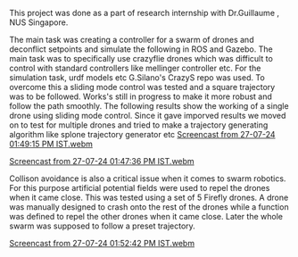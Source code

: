This project was done as a part of research internship with Dr.Guillaume , NUS Singapore.

The main task was creating a controller for a swarm of drones and deconflict setpoints and simulate the following in ROS and Gazebo.
The main task was to specifically use crazyflie drones which was difficult to control with standard controllers like mellinger controller etc. For the simulation task, urdf models etc G.Silano's CrazyS repo was used.
To overcome this a sliding mode control was tested and a square trajectory was to be followed. Works's still in progress to make it more robust and follow the path smoothly.
The following results show the working of a single drone using sliding mode control. Since it gave imporved results we moved on to test for multiple drones and tried to make a trajectory generating algorithm like splone trajectory generator etc
[Screencast from 27-07-24 01:49:15 PM IST.webm](https://github.com/user-attachments/assets/c2a35da8-70e0-42a7-8363-77074f7f4153)

[Screencast from 27-07-24 01:47:36 PM IST.webm](https://github.com/user-attachments/assets/81365104-6162-4c6c-85ab-a7461621de01)


Collison avoidance is also a critical issue when it comes to swarm robotics. For this purpose artificial potential fields were used to repel the drones when it came close.
This was tested using a set of 5 Firefly drones. A drone was manually designed to crash onto the rest of the drones while a function was defined to repel the other drones when it came close. Later the whole swarm was supposed to follow a preset trajectory.


[Screencast from 27-07-24 01:52:42 PM IST.webm](https://github.com/user-attachments/assets/a04d12b4-987a-46cb-a103-496e117852e5)
